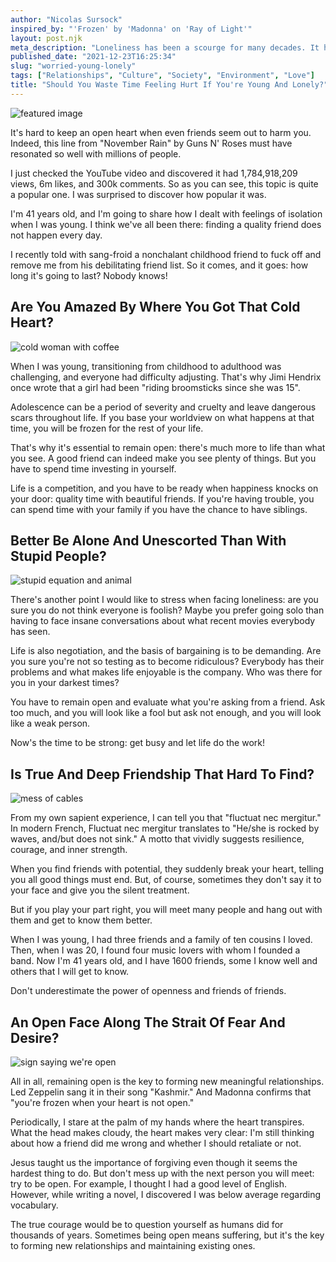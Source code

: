 ```yaml
---
author: "Nicolas Sursock"
inspired_by: "'Frozen' by 'Madonna' on 'Ray of Light'"
layout: post.njk
meta_description: "Loneliness has been a scourge for many decades. It hurts people that are vulnerable. But the key to healthy relationships is to remain open."
published_date: "2021-12-23T16:25:34"
slug: "worried-young-lonely"
tags: ["Relationships", "Culture", "Society", "Environment", "Love"]
title: "Should You Waste Time Feeling Hurt If You're Young And Lonely?"
---
```


![featured image](https://images.unsplash.com/photo-1527137342181-19aab11a8ee8?ixlib=rb-1.2.1&ixid=MnwxMjA3fDB8MHxwaG90by1wYWdlfHx8fGVufDB8fHx8&auto=format&fit=crop)

It's hard to keep an open heart when even friends seem out to harm you. Indeed, this line from "November Rain" by Guns N' Roses must have resonated so well with millions of people. 

I just checked the YouTube video and discovered it had 1,784,918,209 views, 6m likes, and 300k comments. So as you can see, this topic is quite a popular one. I was surprised to discover how popular it was.

I'm 41 years old, and I'm going to share how I dealt with feelings of isolation when I was young. I think we've all been there: finding a quality friend does not happen every day.

I recently told with sang-froid a nonchalant childhood friend to fuck off and remove me from his debilitating friend list. So it comes, and it goes: how long it's going to last? Nobody knows!

## Are You Amazed By Where You Got That Cold Heart?

![cold woman with coffee](https://images.unsplash.com/photo-1422207134147-65fb81f59e38?ixlib=rb-1.2.1&ixid=MnwxMjA3fDB8MHxwaG90by1wYWdlfHx8fGVufDB8fHx8&auto=format&fit=crop&q=80&w=800&h=600)

When I was young, transitioning from childhood to adulthood was challenging, and everyone had difficulty adjusting. That's why Jimi Hendrix once wrote that a girl had been "riding broomsticks since she was 15".

Adolescence can be a period of severity and cruelty and leave dangerous scars throughout life. If you base your worldview on what happens at that time, you will be frozen for the rest of your life.

That's why it's essential to remain open: there's much more to life than what you see. A good friend can indeed make you see plenty of things. But you have to spend time investing in yourself.

Life is a competition, and you have to be ready when happiness knocks on your door: quality time with beautiful friends. If you're having trouble, you can spend time with your family if you have the chance to have siblings.

## Better Be Alone And Unescorted Than With Stupid People?

![stupid equation and animal](https://images.unsplash.com/photo-1613905780946-26b73b6f6e11?ixlib=rb-1.2.1&ixid=MnwxMjA3fDB8MHxwaG90by1wYWdlfHx8fGVufDB8fHx8&auto=format&fit=crop&q=80&w=800&h=600)

There's another point I would like to stress when facing loneliness: are you sure you do not think everyone is foolish? Maybe you prefer going solo than having to face insane conversations about what recent movies everybody has seen.

Life is also negotiation, and the basis of bargaining is to be demanding. Are you sure you're not so testing as to become ridiculous? Everybody has their problems and what makes life enjoyable is the company. Who was there for you in your darkest times?

You have to remain open and evaluate what you're asking from a friend. Ask too much, and you will look like a fool but ask not enough, and you will look like a weak person.

Now's the time to be strong: get busy and let life do the work!

## Is True And Deep Friendship That Hard To Find?

![mess of cables](https://images.unsplash.com/photo-1517373116369-9bdb8cdc9f62?ixlib=rb-1.2.1&ixid=MnwxMjA3fDB8MHxwaG90by1wYWdlfHx8fGVufDB8fHx8&auto=format&fit=crop&q=80&w=800&h=600)

From my own sapient experience, I can tell you that "fluctuat nec mergitur." In modern French, Fluctuat nec mergitur translates to "He/she is rocked by waves, and/but does not sink." A motto that vividly suggests resilience, courage, and inner strength.

When you find friends with potential, they suddenly break your heart, telling you all good things must end. But, of course, sometimes they don't say it to your face and give you the silent treatment.

But if you play your part right, you will meet many people and hang out with them and get to know them better.

When I was young, I had three friends and a family of ten cousins I loved. Then, when I was 20, I found four music lovers with whom I founded a band. Now I'm 41 years old, and I have 1600 friends, some I know well and others that I will get to know.

Don't underestimate the power of openness and friends of friends.

## An Open Face Along The Strait Of Fear And Desire?

![sign saying we're open](https://images.unsplash.com/photo-1524989899036-b1c54afba1c0?ixlib=rb-1.2.1&ixid=MnwxMjA3fDB8MHxwaG90by1wYWdlfHx8fGVufDB8fHx8&auto=format&fit=crop&q=80&w=800&h=600)

All in all, remaining open is the key to forming new meaningful relationships. Led Zeppelin sang it in their song "Kashmir." And Madonna confirms that "you're frozen when your heart is not open."

Periodically, I stare at the palm of my hands where the heart transpires. What the head makes cloudy, the heart makes very clear: I'm still thinking about how a friend did me wrong and whether I should retaliate or not.

Jesus taught us the importance of forgiving even though it seems the hardest thing to do. But don't mess up with the next person you will meet: try to be open. For example, I thought I had a good level of English. However, while writing a novel, I discovered I was below average regarding vocabulary.

The true courage would be to question yourself as humans did for thousands of years. Sometimes being open means suffering, but it's the key to forming new relationships and maintaining existing ones. 